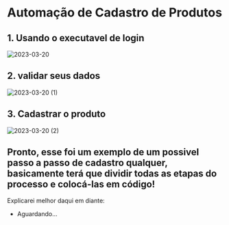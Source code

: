 # Automação de Cadastro de Produtos

## 1. Usando o executavel de login
![2023-03-20](https://user-images.githubusercontent.com/91918988/226499564-e47311ce-8150-4352-b372-396a863f7af3.png)

## 2. validar seus dados
![2023-03-20 (1)](https://user-images.githubusercontent.com/91918988/226499817-0af6eca7-3d65-4d2b-89da-24a7d01f83d8.png)

## 3. Cadastrar o produto
![2023-03-20 (2)](https://user-images.githubusercontent.com/91918988/226500090-3b24b868-4390-4835-8a4e-1910ef95518d.png)

## Pronto, esse foi um exemplo de um possivel passo a passo de cadastro qualquer, basicamente terá que dividir todas as etapas do processo e colocá-las em código!
Explicarei melhor daqui em diante:
* Aguardando...
